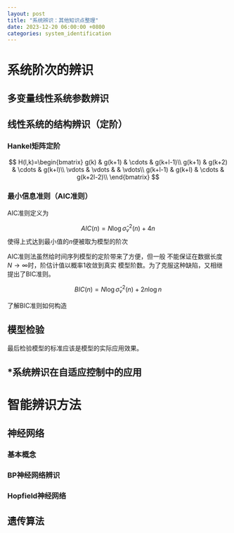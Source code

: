 ```yaml
---
layout: post
title: "系统辨识：其他知识点整理"
date: 2023-12-20 06:00:00 +0800
categories: system_identification
---
```


# 系统阶次的辨识

## 多变量线性系统参数辨识

## 线性系统的结构辨识（定阶）

### Hankel矩阵定阶

$$
H(l,k)=\begin{bmatrix}
g(k) & g(k+1) & \cdots & g(k+l-1)\\
g(k+1) & g(k+2) & \cdots & g(k+l)\\
\vdots & \vdots & & \vdots\\
g(k+l-1) & g(k+l) & \cdots & g(k+2l-2)\\
\end{bmatrix}
$$

### 最小信息准则（AIC准则）

AIC准则定义为

$$
AIC(n)=N\log\hat\sigma^2_v(n)+4n
$$
使得上式达到最小值的$n$便被取为模型的阶次

AIC准则法虽然给时间序列模型的定阶带来了方便，但一般
不能保证在数据长度$N\rightarrow\infty$时，阶估计值以概率1收敛到真实
模型阶数。为了克服这种缺陷，又相继提出了BIC准则。

$$
BIC(n)=N\log\hat\sigma^2_v(n)+2n\log n
$$

了解BIC准则如何构造

## 模型检验

最后检验模型的标准应该是模型的实际应用效果。

## *系统辨识在自适应控制中的应用

# 智能辨识方法

## 神经网络

### 基本概念

### BP神经网络辨识

### Hopfield神经网络

## 遗传算法